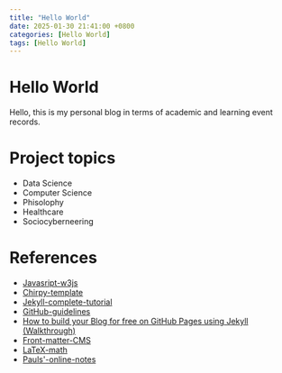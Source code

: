 ```yaml
---
title: "Hello World"
date: 2025-01-30 21:41:00 +0800
categories: [Hello World]
tags: [Hello World]
---
```


# Hello World
Hello, this is my personal blog in terms of academic and learning event records.

# Project topics 
- Data Science
- Computer Science
- Phisolophy
- Healthcare
- Sociocyberneering


# References
- [Javasript-w3js](https://www.w3schools.com/w3js/default.asp)
- [Chirpy-template](https://github.com/cotes2020)
- [Jekyll-complete-tutorial](https://jekyllrb.com/docs/step-by-step/10-deployment/)
- [GitHub-guidelines](https://docs.github.com/en/pages)
- [How to build your Blog for free on GitHub Pages using Jekyll (Walkthrough)](https://www.youtube.com/watch?v=m1RYsmOMPLs)
- [Front-matter-CMS](https://frontmatter.codes/)
- [LaTeX-math](https://www.overleaf.com/learn/latex/Mathematical_expressions)
- [Pauls'-online-notes](https://tutorial.math.lamar.edu/)